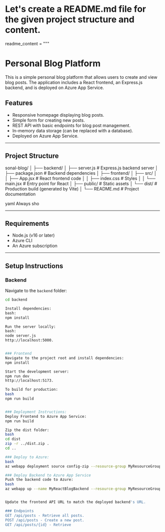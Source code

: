 # Let's create a README.md file for the given project structure and content.
readme_content = """
# Personal Blog Platform

This is a simple personal blog platform that allows users to create and view blog posts. The application includes a React frontend, an Express.js backend, and is deployed on Azure App Service.

## Features

- Responsive homepage displaying blog posts.
- Simple form for creating new posts.
- REST API with basic endpoints for blog post management.
- In-memory data storage (can be replaced with a database).
- Deployed on Azure App Service.

---

## Project Structure
sonal-blog/ │ ├── backend/ │ ├── server.js # Express.js backend server │ ├── package.json # Backend dependencies │ ├── frontend/ │ ├── src/ │ │ ├── App.jsx # React frontend code │ │ ├── index.css # Styles │ │ └── main.jsx # Entry point for React │ ├── public/ # Static assets │ └── dist/ # Production build (generated by Vite) │ └── README.md # Project documentation

yaml
Always sho

---

## Requirements

- Node.js (v16 or later)
- Azure CLI
- An Azure subscription

---

## Setup Instructions

### Backend

 Navigate to the `backend` folder:
   ```bash
   cd backend

Install dependencies:
bash:
npm install

Run the server locally:
bash:
node server.js
http://localhost:5000.


### Frontend
Navigate to the project root and install dependencies:
npm install

Start the development server:
npm run dev
http://localhost:5173.

To build for production:
bash
npm run build


### Deployment Instructions:
Deploy Frontend to Azure App Service:
npm run build

Zip the dist folder:
bash
cd dist
zip -r ../dist.zip .
cd ..

### Deploy to Azure:
bash
az webapp deployment source config-zip --resource-group MyResourceGroup --name MyReactBlog --src dist.zip

### Deploy Backend to Azure App Service
Push the backend code to Azure:
bash
az webapp up --name MyReactBlogBackend --resource-group MyResourceGroup --runtime "NODE|16-lts"


Update the frontend API URL to match the deployed backend's URL.

### Endpoints
GET /api/posts - Retrieve all posts.
POST /api/posts - Create a new post.
GET /api/posts/{id} - Retrieve 

